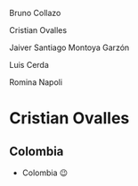 Bruno Collazo

Cristian Ovalles  

Jaiver Santiago Montoya Garzón

Luis Cerda

Romina Napoli

# **Cristian Ovalles**

## Colombia

- Colombia :wink:
